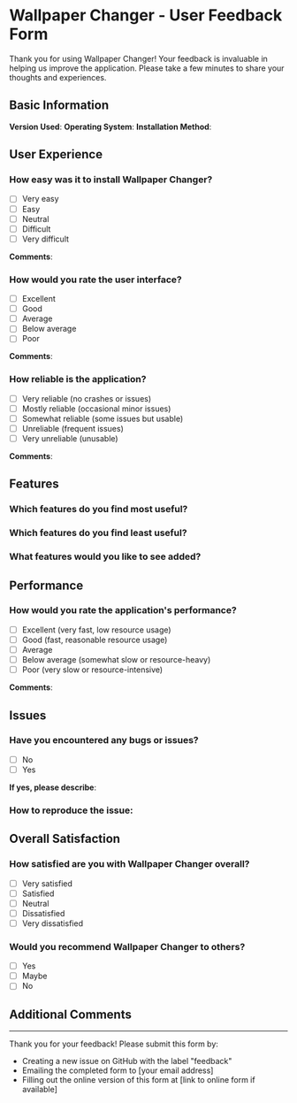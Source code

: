 # Wallpaper Changer - User Feedback Form

Thank you for using Wallpaper Changer! Your feedback is invaluable in helping us improve the application. Please take a few minutes to share your thoughts and experiences.

## Basic Information

**Version Used**: <!-- e.g., v1.0.0 -->
**Operating System**: <!-- e.g., Windows 10, Windows 11 -->
**Installation Method**: <!-- e.g., Installer script, Manual installation -->

## User Experience

### How easy was it to install Wallpaper Changer?
- [ ] Very easy
- [ ] Easy
- [ ] Neutral
- [ ] Difficult
- [ ] Very difficult

**Comments**:
<!-- Please provide any details about your installation experience -->

### How would you rate the user interface?
- [ ] Excellent
- [ ] Good
- [ ] Average
- [ ] Below average
- [ ] Poor

**Comments**:
<!-- Please provide any feedback about the user interface -->

### How reliable is the application?
- [ ] Very reliable (no crashes or issues)
- [ ] Mostly reliable (occasional minor issues)
- [ ] Somewhat reliable (some issues but usable)
- [ ] Unreliable (frequent issues)
- [ ] Very unreliable (unusable)

**Comments**:
<!-- Please describe any reliability issues you've encountered -->

## Features

### Which features do you find most useful?
<!-- Please list the features you find most useful -->

### Which features do you find least useful?
<!-- Please list the features you find least useful or unnecessary -->

### What features would you like to see added?
<!-- Please suggest any features you'd like to see in future versions -->

## Performance

### How would you rate the application's performance?
- [ ] Excellent (very fast, low resource usage)
- [ ] Good (fast, reasonable resource usage)
- [ ] Average
- [ ] Below average (somewhat slow or resource-heavy)
- [ ] Poor (very slow or resource-intensive)

**Comments**:
<!-- Please provide any details about performance issues -->

## Issues

### Have you encountered any bugs or issues?
- [ ] No
- [ ] Yes

**If yes, please describe**:
<!-- Please provide details about any bugs or issues you've encountered -->

### How to reproduce the issue:
<!-- If applicable, please provide steps to reproduce the issue -->

## Overall Satisfaction

### How satisfied are you with Wallpaper Changer overall?
- [ ] Very satisfied
- [ ] Satisfied
- [ ] Neutral
- [ ] Dissatisfied
- [ ] Very dissatisfied

### Would you recommend Wallpaper Changer to others?
- [ ] Yes
- [ ] Maybe
- [ ] No

## Additional Comments

<!-- Please share any other thoughts, suggestions, or feedback you have about Wallpaper Changer -->

---

Thank you for your feedback! Please submit this form by:
- Creating a new issue on GitHub with the label "feedback"
- Emailing the completed form to [your email address]
- Filling out the online version of this form at [link to online form if available]
